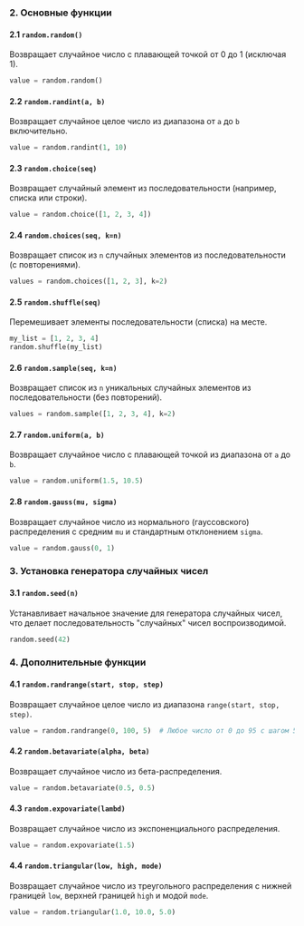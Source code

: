 ### 2. Основные функции

#### 2.1 `random.random()`
Возвращает случайное число с плавающей точкой от 0 до 1 (исключая 1).
```python
value = random.random()
```

#### 2.2 `random.randint(a, b)`
Возвращает случайное целое число из диапазона от `a` до `b` включительно.
```python
value = random.randint(1, 10)
```

#### 2.3 `random.choice(seq)`
Возвращает случайный элемент из последовательности (например, списка или строки).
```python
value = random.choice([1, 2, 3, 4])
```

#### 2.4 `random.choices(seq, k=n)`
Возвращает список из `n` случайных элементов из последовательности (с повторениями).
```python
values = random.choices([1, 2, 3], k=2)
```

#### 2.5 `random.shuffle(seq)`
Перемешивает элементы последовательности (списка) на месте.
```python
my_list = [1, 2, 3, 4]
random.shuffle(my_list)
```

#### 2.6 `random.sample(seq, k=n)`
Возвращает список из `n` уникальных случайных элементов из последовательности (без повторений).
```python
values = random.sample([1, 2, 3, 4], k=2)
```

#### 2.7 `random.uniform(a, b)`
Возвращает случайное число с плавающей точкой из диапазона от `a` до `b`.
```python
value = random.uniform(1.5, 10.5)
```

#### 2.8 `random.gauss(mu, sigma)`
Возвращает случайное число из нормального (гауссовского) распределения с средним `mu` и стандартным отклонением `sigma`.
```python
value = random.gauss(0, 1)
```

### 3. Установка генератора случайных чисел

#### 3.1 `random.seed(n)`
Устанавливает начальное значение для генератора случайных чисел, что делает последовательность "случайных" чисел воспроизводимой.
```python
random.seed(42)
```

### 4. Дополнительные функции

#### 4.1 `random.randrange(start, stop, step)`
Возвращает случайное целое число из диапазона `range(start, stop, step)`.
```python
value = random.randrange(0, 100, 5)  # Любое число от 0 до 95 с шагом 5
```

#### 4.2 `random.betavariate(alpha, beta)`
Возвращает случайное число из бета-распределения.
```python
value = random.betavariate(0.5, 0.5)
```

#### 4.3 `random.expovariate(lambd)`
Возвращает случайное число из экспоненциального распределения.
```python
value = random.expovariate(1.5)
```

#### 4.4 `random.triangular(low, high, mode)`
Возвращает случайное число из треугольного распределения с нижней границей `low`, верхней границей `high` и модой `mode`.
```python
value = random.triangular(1.0, 10.0, 5.0)
```

